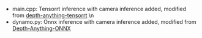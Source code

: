 * main.cpp: Tensorrt inference with camera inference added, modified from [depth-anything-tensorrt](https://github.com/spacewalk01/depth-anything-tensorrt) \n
* dynamo.py: Onnx inference with camera inference added, modified from [Depth-Anything-ONNX](https://github.com/fabio-sim/Depth-Anything-ONNX/tree/main)
